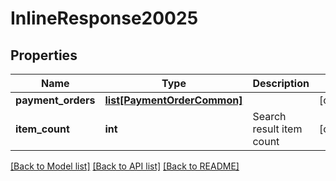 # InlineResponse20025

## Properties
Name | Type | Description | Notes
------------ | ------------- | ------------- | -------------
**payment_orders** | [**list[PaymentOrderCommon]**](PaymentOrderCommon.md) |  | [optional] 
**item_count** | **int** | Search result item count | [optional] 

[[Back to Model list]](../README.md#documentation-for-models) [[Back to API list]](../README.md#documentation-for-api-endpoints) [[Back to README]](../README.md)


